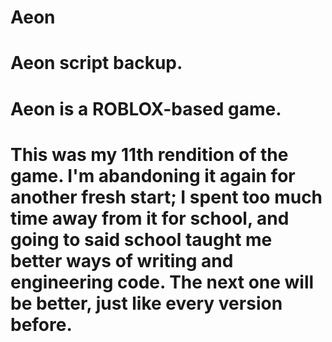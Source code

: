 # Aeon
# Aeon script backup.
# Aeon is a ROBLOX-based game.
# This was my 11th rendition of the game. I'm abandoning it again for another fresh start; I spent too much time away from it for school, and going to said school taught me better ways of writing and engineering code. The next one will be better, just like every version before.
